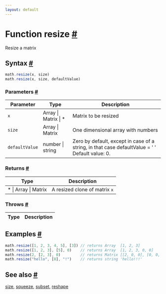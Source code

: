 ```yaml
---
layout: default
---
```


<!-- Note: This file is automatically generated from source code comments. Changes made in this file will be overridden. -->

<h1 id="function-resize">Function resize <a href="#function-resize" title="Permalink">#</a></h1>

Resize a matrix


<h2 id="syntax">Syntax <a href="#syntax" title="Permalink">#</a></h2>

```js
math.resize(x, size)
math.resize(x, size, defaultValue)
```

<h3 id="parameters">Parameters <a href="#parameters" title="Permalink">#</a></h3>

Parameter | Type | Description
--------- | ---- | -----------
`x` | Array &#124; Matrix &#124; * | Matrix to be resized
`size` | Array &#124; Matrix | One dimensional array with numbers
`defaultValue` | number &#124; string | Zero by default, except in case of a string, in that case defaultValue = ' ' Default value: 0.

<h3 id="returns">Returns <a href="#returns" title="Permalink">#</a></h3>

Type | Description
---- | -----------
* &#124; Array &#124; Matrix | A resized clone of matrix `x`


<h3 id="throws">Throws <a href="#throws" title="Permalink">#</a></h3>

Type | Description
---- | -----------


<h2 id="examples">Examples <a href="#examples" title="Permalink">#</a></h2>

```js
math.resize([1, 2, 3, 4, 5], [3]) // returns Array  [1, 2, 3]
math.resize([1, 2, 3], [5], 0)    // returns Array  [1, 2, 3, 0, 0]
math.resize(2, [2, 3], 0)         // returns Matrix [[2, 0, 0], [0, 0, 0]]
math.resize("hello", [8], "!")    // returns string 'hello!!!'
```


<h2 id="see-also">See also <a href="#see-also" title="Permalink">#</a></h2>

[size](size.html),
[squeeze](squeeze.html),
[subset](subset.html),
[reshape](reshape.html)
